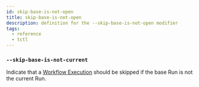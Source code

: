 ```yaml
---
id: skip-base-is-not-open
title: skip-base-is-not-open
description: definition for the --skip-base-is-not-open modifier
tags:
  - reference
  - tctl
---
```


### `--skip-base-is-not-current`

Indicate that a [Workflow Execution](/concepts/what-is-a-workflow-execution) should be skipped if the base Run is not the current Run.
